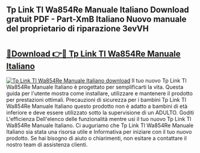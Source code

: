 ## Tp Link Tl Wa854Re Manuale Italiano Download gratuit PDF - Part-XmB Italiano Nuovo manuale del proprietario di riparazione 3evVH

# <h2><a href="http://df9x74x.blite.top/?on=Tp+Link+Tl+Wa854Re+Manuale+Italiano">🔗Download 👉🔴 Tp Link Tl Wa854Re Manuale Italiano</a></h2>

[![Tp Link Tl Wa854Re Manuale Italiano download](https://i.imgur.com/lujVjoI.png)](http://df9x74x.blite.top/?on=Tp+Link+Tl+Wa854Re+Manuale+Italiano)
Il tuo nuovo Tp Link Tl Wa854Re Manuale Italiano è progettato per semplificarti la vita. Questa guida per l'utente mostra come installare, utilizzare e mantenere il prodotto per prestazioni ottimali. Precauzioni di sicurezza per i bambini Tp Link Tl Wa854Re Manuale Italiano questo prodotto non è adatto a bambini di età inferiore e deve essere utilizzato sotto la supervisione di un ADULTO. Goditi L'efficienza Dell'elenco delle funzionalità mentre usi il tuo nuovo Tp Link Tl Wa854Re Manuale Italiano. Ci auguriamo che Tp Link Tl Wa854Re Manuale Italiano sia stata una risorsa utile e Informativa per iniziare con il tuo nuovo prodotto. Se hai bisogno di aiuto o chiarimenti, non esitare a contattare il nostro team di assistenza clienti.
